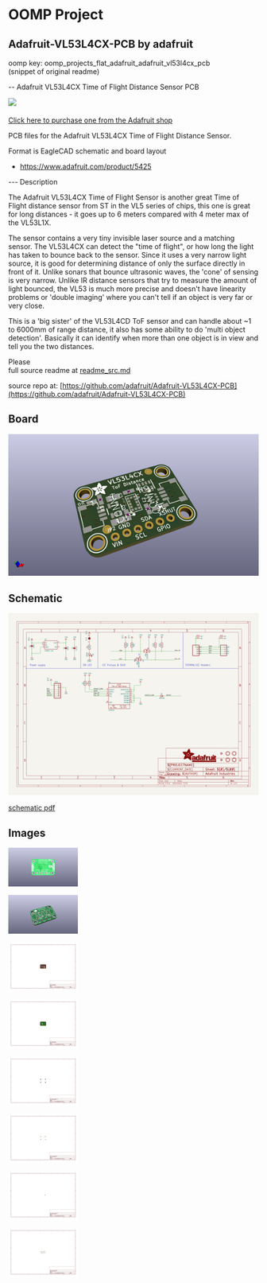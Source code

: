 # OOMP Project  
## Adafruit-VL53L4CX-PCB  by adafruit  
  
oomp key: oomp_projects_flat_adafruit_adafruit_vl53l4cx_pcb  
(snippet of original readme)  
  
-- Adafruit VL53L4CX Time of Flight Distance Sensor PCB  
  
<a href="http://www.adafruit.com/products/5425"><img src="assets/5425.jpg?raw=true" width="500px"><br/>  
Click here to purchase one from the Adafruit shop</a>  
  
PCB files for the Adafruit VL53L4CX Time of Flight Distance Sensor.   
  
Format is EagleCAD schematic and board layout  
* https://www.adafruit.com/product/5425  
  
--- Description  
  
The Adafruit VL53L4CX Time of Flight Sensor is another great Time of Flight distance sensor from ST in the VL5 series of chips, this one is great for long distances - it goes up to 6 meters compared with 4 meter max of the VL53L1X.  
  
The sensor contains a very tiny invisible laser source and a matching sensor. The VL53L4CX can detect the "time of flight", or how long the light has taken to bounce back to the sensor. Since it uses a very narrow light source, it is good for determining distance of only the surface directly in front of it. Unlike sonars that bounce ultrasonic waves, the 'cone' of sensing is very narrow. Unlike IR distance sensors that try to measure the amount of light bounced, the VL53 is much more precise and doesn't have linearity problems or 'double imaging' where you can't tell if an object is very far or very close.  
  
This is a 'big sister' of the VL53L4CD ToF sensor and can handle about ~1 to 6000mm of range distance, it also has some ability to do 'multi object detection'. Basically it can identify when more than one object is in view and tell you the two distances.  
  
Please  
  full source readme at [readme_src.md](readme_src.md)  
  
source repo at: [https://github.com/adafruit/Adafruit-VL53L4CX-PCB](https://github.com/adafruit/Adafruit-VL53L4CX-PCB)  
## Board  
  
[![working_3d.png](working_3d_600.png)](working_3d.png)  
## Schematic  
  
[![working_schematic.png](working_schematic_600.png)](working_schematic.png)  
  
[schematic pdf](working_schematic.pdf)  
## Images  
  
[![working_3D_bottom.png](working_3D_bottom_140.png)](working_3D_bottom.png)  
  
[![working_3D_top.png](working_3D_top_140.png)](working_3D_top.png)  
  
[![working_assembly_page_01.png](working_assembly_page_01_140.png)](working_assembly_page_01.png)  
  
[![working_assembly_page_02.png](working_assembly_page_02_140.png)](working_assembly_page_02.png)  
  
[![working_assembly_page_03.png](working_assembly_page_03_140.png)](working_assembly_page_03.png)  
  
[![working_assembly_page_04.png](working_assembly_page_04_140.png)](working_assembly_page_04.png)  
  
[![working_assembly_page_05.png](working_assembly_page_05_140.png)](working_assembly_page_05.png)  
  
[![working_assembly_page_06.png](working_assembly_page_06_140.png)](working_assembly_page_06.png)  
